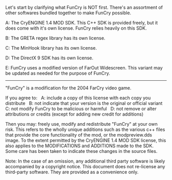 Let's start by clarifying what FunCry is NOT first. There's an assortment of
other softwares bundled together to make FunCry possible.

A: The CryENGINE 1.4 MOD SDK. This C++ SDK is provided freely, but it does
come with it's own license. FunCry relies heavily on this SDK.

B: The GRETA regex library has its own license.

C: The MinHook library has its own license.

D: The DirectX 9 SDK has its own license.

E: FunCry uses a modified version of FarOut Widescreen. This variant may
be updated as needed for the purpose of FunCry.

--------------------------------------------------------------------------

"FunCry" is a modification for the 2004 FarCry video game.

If you agree to:
  A: include a copy of this license with each copy you distribute
  B: not indicate that your version is the original or official variant
  C: not modify FunCry to be malicious or harmful
  D: not remove or alter attributions or credits (except for adding new credit for additions)

Then you may: freely use, modify and redistribute "FunCry" at your own
risk. This refers to the wholly unique additions such as the various c++
files that provide the core functionality of the mod, or the modpreview.dds
image. To the extent permitted by the CryENGINE 1.4 MOD SDK license, this
also applies to the MODIFICATIONS and ADDITIONS made to the SDK. Some care
has been taken to indicate these changes in the source files.

Note: In the case of an omission, any additional third party software is
likely accompanied by a copyright notice. This document does not re-license
any third-party software. They are provided as a convenience only.
